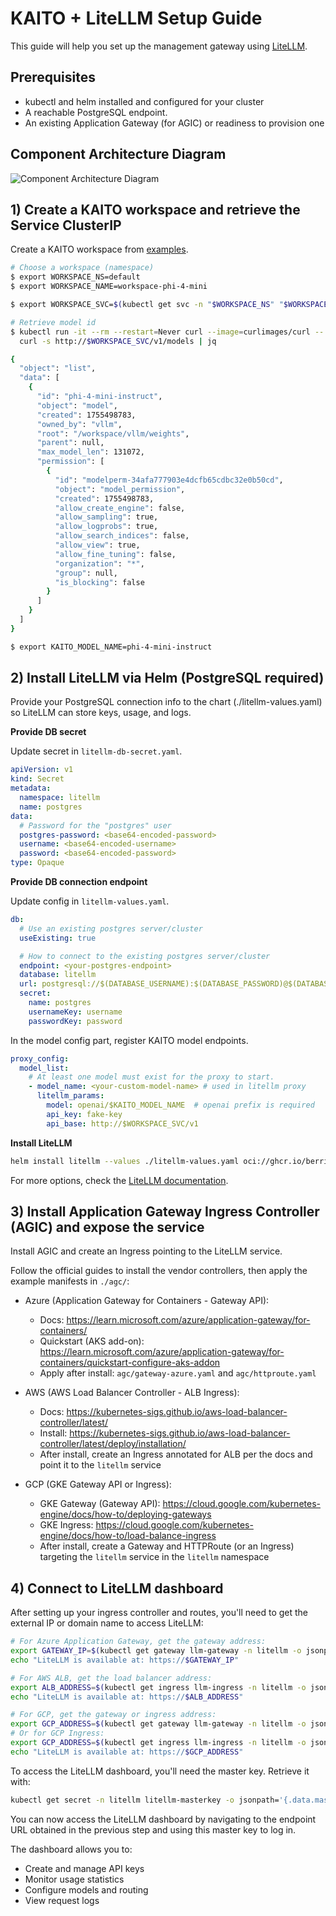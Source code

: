 # KAITO + LiteLLM Setup Guide

This guide will help you set up the management gateway using [LiteLLM](https://github.com/BerriAI/litellm).

## Prerequisites
- kubectl and helm installed and configured for your cluster
- A reachable PostgreSQL endpoint.
- An existing Application Gateway (for AGIC) or readiness to provision one

## Component Architecture Diagram

![Component Architecture Diagram](./litellm-deploy.png)

## 1) Create a KAITO workspace and retrieve the Service ClusterIP

Create a KAITO workspace from [examples](https://github.com/kaito-project/kaito/blob/main/examples/inference/).

```bash
# Choose a workspace (namespace)
$ export WORKSPACE_NS=default
$ export WORKSPACE_NAME=workspace-phi-4-mini

$ export WORKSPACE_SVC=$(kubectl get svc -n "$WORKSPACE_NS" "$WORKSPACE_NAME" -o jsonpath="{.spec.clusterIPs[0]}")

# Retrieve model id
$ kubectl run -it --rm --restart=Never curl --image=curlimages/curl -- \
  curl -s http://$WORKSPACE_SVC/v1/models | jq

{
  "object": "list",
  "data": [
    {
      "id": "phi-4-mini-instruct",
      "object": "model",
      "created": 1755498783,
      "owned_by": "vllm",
      "root": "/workspace/vllm/weights",
      "parent": null,
      "max_model_len": 131072,
      "permission": [
        {
          "id": "modelperm-34afa777903e4dcfb65cdbc32e0b50cd",
          "object": "model_permission",
          "created": 1755498783,
          "allow_create_engine": false,
          "allow_sampling": true,
          "allow_logprobs": true,
          "allow_search_indices": false,
          "allow_view": true,
          "allow_fine_tuning": false,
          "organization": "*",
          "group": null,
          "is_blocking": false
        }
      ]
    }
  ]
}

$ export KAITO_MODEL_NAME=phi-4-mini-instruct
```

## 2) Install LiteLLM via Helm (PostgreSQL required)
Provide your PostgreSQL connection info to the chart (./litellm-values.yaml) so LiteLLM can store keys, usage, and logs.

**Provide DB secret**

Update secret in `litellm-db-secret.yaml`.

```yaml
apiVersion: v1
kind: Secret
metadata:
  namespace: litellm
  name: postgres
data:
  # Password for the "postgres" user
  postgres-password: <base64-encoded-password>
  username: <base64-encoded-username>
  password: <base64-encoded-password>
type: Opaque
```

**Provide DB connection endpoint**

Update config in `litellm-values.yaml`.

```yaml
db:
  # Use an existing postgres server/cluster
  useExisting: true

  # How to connect to the existing postgres server/cluster
  endpoint: <your-postgres-endpoint>
  database: litellm
  url: postgresql://$(DATABASE_USERNAME):$(DATABASE_PASSWORD)@$(DATABASE_HOST)/$(DATABASE_NAME)
  secret:
    name: postgres
    usernameKey: username
    passwordKey: password
```

In the model config part, register KAITO model endpoints.

```yaml
proxy_config:
  model_list:
    # At least one model must exist for the proxy to start.
    - model_name: <your-custom-model-name> # used in litellm proxy
      litellm_params:
        model: openai/$KAITO_MODEL_NAME  # openai prefix is required
        api_key: fake-key
        api_base: http://$WORKSPACE_SVC/v1
```

**Install LiteLLM**

```bash
helm install litellm --values ./litellm-values.yaml oci://ghcr.io/berriai/litellm-helm:0.1.742 --namespace litellm --create-namespace
```

For more options, check the [LiteLLM documentation](https://github.com/BerriAI/litellm/blob/main/deploy/charts/litellm-helm/README.md).

## 3) Install Application Gateway Ingress Controller (AGIC) and expose the service
Install AGIC and create an Ingress pointing to the LiteLLM service.

Follow the official guides to install the vendor controllers, then apply the example manifests in `./agc/`:

- Azure (Application Gateway for Containers - Gateway API):
  - Docs: https://learn.microsoft.com/azure/application-gateway/for-containers/
  - Quickstart (AKS add-on): https://learn.microsoft.com/azure/application-gateway/for-containers/quickstart-configure-aks-addon
  - Apply after install: `agc/gateway-azure.yaml` and `agc/httproute.yaml`

- AWS (AWS Load Balancer Controller - ALB Ingress):
  - Docs: https://kubernetes-sigs.github.io/aws-load-balancer-controller/latest/
  - Install: https://kubernetes-sigs.github.io/aws-load-balancer-controller/latest/deploy/installation/
  - After install, create an Ingress annotated for ALB per the docs and point it to the `litellm` service

- GCP (GKE Gateway API or Ingress):
  - GKE Gateway (Gateway API): https://cloud.google.com/kubernetes-engine/docs/how-to/deploying-gateways
  - GKE Ingress: https://cloud.google.com/kubernetes-engine/docs/how-to/load-balance-ingress
  - After install, create a Gateway and HTTPRoute (or an Ingress) targeting the `litellm` service in the `litellm` namespace

## 4) Connect to LiteLLM dashboard

After setting up your ingress controller and routes, you'll need to get the external IP or domain name to access LiteLLM:

```bash
# For Azure Application Gateway, get the gateway address:
export GATEWAY_IP=$(kubectl get gateway llm-gateway -n litellm -o jsonpath='{.status.addresses[0].value}')
echo "LiteLLM is available at: https://$GATEWAY_IP"

# For AWS ALB, get the load balancer address:
export ALB_ADDRESS=$(kubectl get ingress llm-ingress -n litellm -o jsonpath='{.status.loadBalancer.ingress[0].hostname}')
echo "LiteLLM is available at: https://$ALB_ADDRESS"

# For GCP, get the gateway or ingress address:
export GCP_ADDRESS=$(kubectl get gateway llm-gateway -n litellm -o jsonpath='{.status.addresses[0].value}')
# Or for GCP Ingress:
export GCP_ADDRESS=$(kubectl get ingress llm-ingress -n litellm -o jsonpath='{.status.loadBalancer.ingress[0].ip}')
echo "LiteLLM is available at: https://$GCP_ADDRESS"
```

To access the LiteLLM dashboard, you'll need the master key. Retrieve it with:

```bash
kubectl get secret -n litellm litellm-masterkey -o jsonpath='{.data.masterkey}' | base64 -d
```

You can now access the LiteLLM dashboard by navigating to the endpoint URL obtained in the previous step and using this master key to log in.

The dashboard allows you to:
- Create and manage API keys
- Monitor usage statistics
- Configure models and routing
- View request logs

